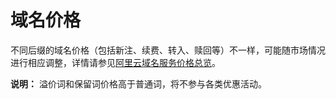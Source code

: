 # 域名价格

不同后缀的域名价格（包括新注、续费、转入、赎回等）不一样，可能随市场情况进行相应调整，详情请参见[阿里云域名服务价格总览](https://www.alibabacloud.com/zh/domain/pricing)。

**说明：** 溢价词和保留词价格高于普通词，将不参与各类优惠活动。


